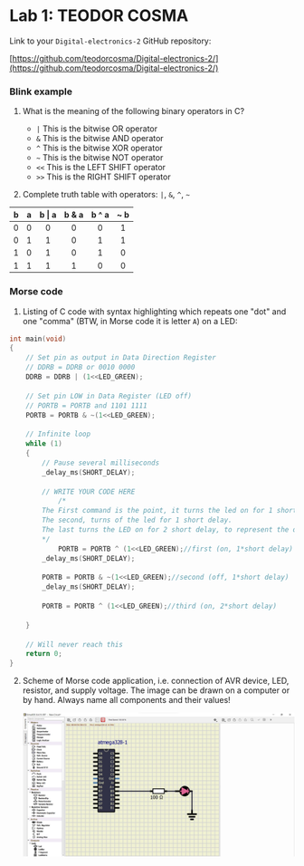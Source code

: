 # Lab 1: TEODOR COSMA

Link to your `Digital-electronics-2` GitHub repository:

   [https://github.com/teodorcosma/Digital-electronics-2/](https://github.com/teodorcosma/Digital-electronics-2/)


### Blink example

1. What is the meaning of the following binary operators in C?
   * `|` This is the bitwise OR operator
   * `&` This is the bitwise AND operator
   * `^` This is the bitwise XOR operator
   * `~` This is the bitwise NOT operator
   * `<<` This is the LEFT SHIFT operator
   * `>>` This is the RIGHT SHIFT operator

2. Complete truth table with operators: `|`, `&`, `^`, `~`

| **b** | **a** |**b \| a** | **b \& a** | **b \^ a** | **\~ b** |
| :-: | :-: | :-: | :-: | :-: | :-: |
| 0 | 0 | 0 | 0 | 0 | 1 |
| 0 | 1 | 1 | 0 | 1 | 1 |
| 1 | 0 | 1 | 0 | 1 | 0 |
| 1 | 1 | 1 | 1 | 0 | 0 |


### Morse code

1. Listing of C code with syntax highlighting which repeats one "dot" and one "comma" (BTW, in Morse code it is letter `A`) on a LED:

```c
int main(void)
{
    // Set pin as output in Data Direction Register
    // DDRB = DDRB or 0010 0000
    DDRB = DDRB | (1<<LED_GREEN);

    // Set pin LOW in Data Register (LED off)
    // PORTB = PORTB and 1101 1111
    PORTB = PORTB & ~(1<<LED_GREEN);

    // Infinite loop
    while (1)
    {
        // Pause several milliseconds
        _delay_ms(SHORT_DELAY);

        // WRITE YOUR CODE HERE
        	/*
		The First command is the point, it turns the led on for 1 short delay.
		The second, turns of the led for 1 short delay.
		The last turns the LED on for 2 short delay, to represent the dash.
		*/
        	PORTB = PORTB ^ (1<<LED_GREEN);//first (on, 1*short delay)
		_delay_ms(SHORT_DELAY);
		
		PORTB = PORTB & ~(1<<LED_GREEN);//second (off, 1*short delay)
		_delay_ms(SHORT_DELAY);
		
		PORTB = PORTB ^ (1<<LED_GREEN);//third (on, 2*short delay)
		
    }

    // Will never reach this
    return 0;
}
```


2. Scheme of Morse code application, i.e. connection of AVR device, LED, resistor, and supply voltage. The image can be drawn on a computer or by hand. Always name all components and their values!

   ![your figure](first_lab_de2.jpg)
